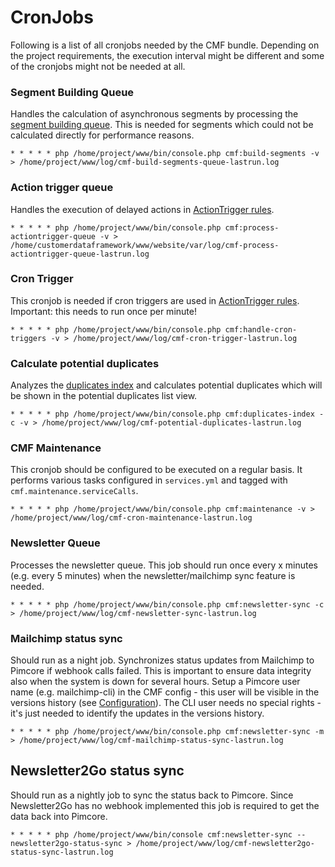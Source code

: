 # CronJobs

Following is a list of all cronjobs needed by the CMF bundle. Depending on the project requirements, the execution interval 
might be different and some of the cronjobs might not be needed at all.  


### Segment Building Queue
Handles the calculation of asynchronous segments by processing the [segment building queue](./11_CustomerSegments.md). 
This is needed for segments which could not be calculated directly for performance reasons.

```
* * * * * php /home/project/www/bin/console.php cmf:build-segments -v > /home/project/www/log/cmf-build-segments-queue-lastrun.log 
``` 

### Action trigger queue
Handles the execution of delayed actions in [ActionTrigger rules](ActionTrigger.md).

```
* * * * * php /home/project/www/bin/console.php cmf:process-actiontrigger-queue -v > /home/customerdataframework/www/website/var/log/cmf-process-actiontrigger-queue-lastrun.log 
```

### Cron Trigger
This cronjob is needed if cron triggers are used in [ActionTrigger rules](ActionTrigger.md). Important: this needs to run once 
per minute!

```
* * * * * php /home/project/www/bin/console.php cmf:handle-cron-triggers -v > /home/project/www/log/cmf-cron-trigger-lastrun.log 
```

### Calculate potential duplicates
Analyzes the [duplicates index](./15_CustomerDuplicatesService.md) and calculates potential duplicates which will be 
shown in the potential duplicates list view. 

```
* * * * * php /home/project/www/bin/console.php cmf:duplicates-index -c -v > /home/project/www/log/cmf-potential-duplicates-lastrun.log 
```

### CMF Maintenance
This cronjob should be configured to be executed on a regular basis. It performs various tasks configured in `services.yml` 
 and tagged with `cmf.maintenance.serviceCalls`.  

```
* * * * * php /home/project/www/bin/console.php cmf:maintenance -v > /home/project/www/log/cmf-cron-maintenance-lastrun.log 
```

### Newsletter Queue
Processes the newsletter queue. This job should run once every x minutes (e.g. every 5 minutes) when the newsletter/mailchimp sync feature is needed.

```
* * * * * php /home/project/www/bin/console.php cmf:newsletter-sync -c > /home/project/www/log/cmf-newsletter-sync-lastrun.log 
```


### Mailchimp status sync
Should run as a night job. Synchronizes status updates from Mailchimp to Pimcore if webhook calls failed. This is important to ensure data integrity also when the system is down for several hours.
Setup a Pimcore user name (e.g. mailchimp-cli) in the CMF config - this user will be visible in the versions history (see [Configuration](Configuration.md)). The CLI user needs no special rights - it's just needed to identify the updates in the versions history.
```
* * * * * php /home/project/www/bin/console.php cmf:newsletter-sync -m > /home/project/www/log/cmf-mailchimp-status-sync-lastrun.log 
```

## Newsletter2Go status sync
Should run as a nightly job to sync the status back to Pimcore. Since Newsletter2Go has no webhook implemented this job is required to get the data back into Pimcore.
```
* * * * * php /home/project/www/bin/console cmf:newsletter-sync --newsletter2go-status-sync > /home/project/www/log/cmf-newsletter2go-status-sync-lastrun.log 
```
